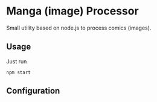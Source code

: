 # Manga (image) Processor

Small utility based on node.js to process comics (images).

## Usage

Just run

```
npm start
```

## Configuration
